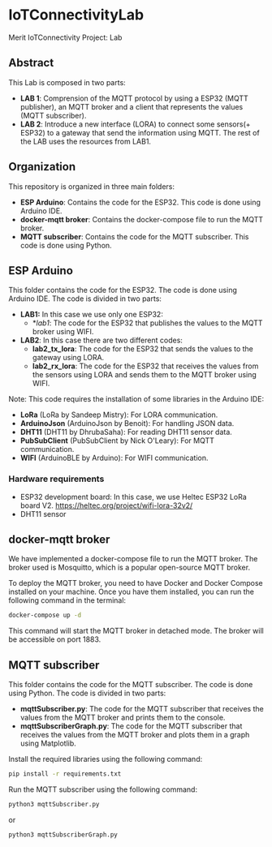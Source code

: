 # IoTConnectivityLab
Merit IoTConnectivity Project: Lab

## Abstract

This Lab is composed in two parts:
- **LAB 1**: Comprension of the MQTT protocol by using a ESP32 (MQTT publisher), an MQTT broker and a client that represents the values (MQTT subscriber).
- **LAB 2**: Introduce a new interface (LORA) to connect some sensors(+ ESP32) to a gateway that send the information using MQTT. The rest of the LAB uses the resources from LAB1.

## Organization

This repository is organized in three main folders:
- **ESP Arduino**: Contains the code for the ESP32. This code is done using Arduino IDE.
- **docker-mqtt broker**: Contains the docker-compose file to run the MQTT broker.
- **MQTT subscriber**: Contains the code for the MQTT subscriber. This code is done using Python.


## ESP Arduino
This folder contains the code for the ESP32. The code is done using Arduino IDE. 
The code is divided in two parts:
- **LAB1:** In this case we use only one ESP32:
    - **lab1*: The code for the ESP32 that publishes the values to the MQTT broker using WIFI.
- **LAB2**: In this case there are two different codes:
    - **lab2_tx_lora**: The code for the ESP32 that sends the values to the gateway using LORA.
    - **lab2_rx_lora**: The code for the ESP32 that receives the values from the sensors using LORA and sends them to the MQTT broker using WIFI.

Note: This code requires the installation of some libraries in the Arduino IDE:
- **LoRa** (LoRa by Sandeep Mistry): For LORA communication.
- **ArduinoJson** (ArduinoJson by Benoit): For handling JSON data.
- **DHT11** (DHT11 by DhrubaSaha): For reading DHT11 sensor data.
- **PubSubClient** (PubSubClient by Nick O'Leary): For MQTT communication.
- **WIFI** (ArduinoBLE by Arduino): For WIFI communication.

### Hardware requirements
- ESP32 development board: In this case, we use Heltec ESP32 LoRa board V2. https://heltec.org/project/wifi-lora-32v2/
- DHT11 sensor

## docker-mqtt broker

We have implemented a docker-compose file to run the MQTT broker. The broker used is Mosquitto, which is a popular open-source MQTT broker.

To deploy the MQTT broker, you need to have Docker and Docker Compose installed on your machine. Once you have them installed, you can run the following command in the terminal:

```bash
docker-compose up -d
```
This command will start the MQTT broker in detached mode. The broker will be accessible on port 1883.


## MQTT subscriber
This folder contains the code for the MQTT subscriber. The code is done using Python.
The code is divided in two parts:

- **mqttSubscriber.py**: The code for the MQTT subscriber that receives the values from the MQTT broker and prints them to the console.
- **mqttSubscriberGraph.py**: The code for the MQTT subscriber that receives the values from the MQTT broker and plots them in a graph using Matplotlib.

Install the required libraries using the following command:

```bash
pip install -r requirements.txt
```
Run the MQTT subscriber using the following command:

```bash
python3 mqttSubscriber.py
```
or

```bash
python3 mqttSubscriberGraph.py
```
